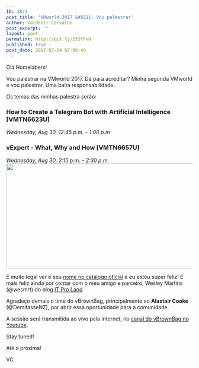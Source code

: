 ```yaml
---
ID: 3823
post_title: 'VMworld 2017 &#8211; Vou palestrar'
author: Valdecir Carvalho
post_excerpt: ""
layout: post
permalink: http://bit.ly/2tSYFxO
published: true
post_date: 2017-07-24 07:00:49
---
```

Olá Homelabers!

Vou palestrar na VMworld 2017. Dá para acreditar? Minha segunda VMworld e vou palestrar. Uma baita responsabilidade.

Os temas das minhas palestra serão:
<h3><span data-reactid=".0.1.0.0.2.0.0.0.0.0.2:$0.2.$0.0.0.1.0.2">How to Create a Telegram Bot with Artificial Intelligence [VMTN6623U]</span></h3>
<em>Wednesday, Aug 30, 12:45 p.m. - 1:00 p.m</em>
<h3>vExpert - What, Why and How [VMTN6657U]</h3>
<em>Wednesday, Aug 30, 2:15 p.m. - 2:30 p.m.</em>

<img class="aligncenter size-full wp-image-3825" src="http://homelaber.com.br/site/wp-content/uploads/2017/07/vmworld2017-valdecircarvalho-homelaber-2.jpg" alt="" width="600" height="283" />

É muito legal ver o seu <a href="https://my.vmworld.com/scripts/catalog/uscatalog.jsp?search=valdecir&amp;showEnrolled=false" target="_blank" rel="noopener">nome no catálogo oficial</a> e eu estou super feliz! E mais feliz ainda por contar com o meu amigo e parceiro, Wesley Martins (@wesmrt) do blog <a href="http://www.itproland.com.br/" target="_blank" rel="noopener">IT Pro Land</a>

Agradeço demais o time do vBrownBag, principalmente ao <strong>Alastair Cooke</strong> (@DemitasseNZ), por abrir essa oportunidade para a comunidade.

A sessão será transmitida ao vivo pela internet, no <a href="https://www.youtube.com/channel/UCaZf13iWhwnBdpIkrEmHLbA" target="_blank" rel="noopener">canal do vBrownBag no Youtube</a>.

Stay tuned!

Até a próxima!

VC

&nbsp;